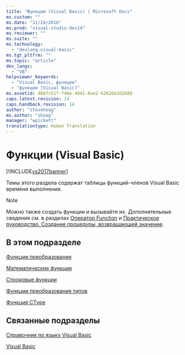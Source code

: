 ```yaml
---
title: "Функции (Visual Basic) | Microsoft Docs"
ms.custom: ""
ms.date: "11/24/2016"
ms.prod: "visual-studio-dev14"
ms.reviewer: ""
ms.suite: ""
ms.technology: 
  - "devlang-visual-basic"
ms.tgt_pltfrm: ""
ms.topic: "article"
dev_langs: 
  - "VB"
helpviewer_keywords: 
  - "Visual Basic, функции"
  - "функции [Visual Basic]"
ms.assetid: d86fc51f-f46e-4941-8ae2-6262da3d2688
caps.latest.revision: 14
caps.handback.revision: 14
author: "stevehoag"
ms.author: "shoag"
manager: "wpickett"
translationtype: Human Translation
---
```

# Функции (Visual Basic)
[!INCLUDE[vs2017banner](../../../csharp/includes/vs2017banner.md)]

Темы этого раздела содержат таблицы функций\-членов Visual Basic времени выполнения.  
  
> [!NOTE]
>  Можно также создать функции и вызывайте их.  Дополнительные сведения см. в разделах [Оператор Function](../../../visual-basic/language-reference/statements/function-statement.md) и [Практическое руководство. Создание процедуры, возвращающей значение](../../../visual-basic/programming-guide/language-features/procedures/how-to-create-a-procedure-that-returns-a-value.md).  
  
## В этом подразделе  
 [Функции преобразования](../../../visual-basic/language-reference/functions/conversion-functions.md)  
  
 [Математические функции](../../../visual-basic/language-reference/functions/math-functions.md)  
  
 [Строковые функции](../../../visual-basic/language-reference/functions/string-functions.md)  
  
 [Функции преобразования типов](../../../visual-basic/language-reference/functions/type-conversion-functions.md)  
  
 [Функция CType](../../../visual-basic/language-reference/functions/ctype-function.md)  
  
## Связанные подразделы  
 [Справочник по языку Visual Basic](../../../visual-basic/language-reference/index.md)  
  
 [Visual Basic](../../../visual-basic/index.md)